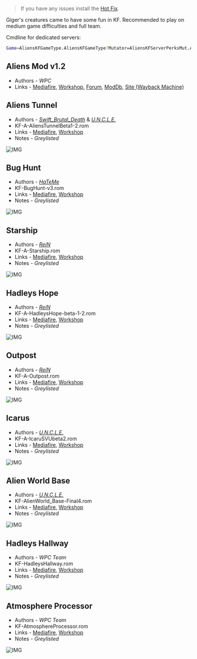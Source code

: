 [Hot Fix]: <https://www.mediafire.com/file/et7dwjasj46xaec/AliensHotFix.zip/file> 'FIX ME!'

> If you have any issues install the [Hot Fix].

Giger's creatures came to have some fun in KF. Recommended to play on medium game difficulties and full team.

Cmdline for dedicated servers:

```bash
Game=AliensKFGameType.AliensKFGameType?Mutator=AliensKFServerPerksMut.AliensKFServerPerksMut,AliensKFXenos.MutAliensPath,AliensKFExtra.AKFDetailMut
```

## Aliens Mod v1.2

* Authors - *WPC*
* Links - [Mediafire](<https://www.mediafire.com/file/oofcx160f84xis7/AliensV1.2.zip/file>), [Workshop](<https://steamcommunity.com/workshop/filedetails/?id=111934166>), [Forum](<https://forums.tripwireinteractive.com/index.php?threads/mod-aliens-killingfloor.83344/>), [ModDb](<https://www.moddb.com/mods/aliens-killing-floor>), [Site (Wayback Machine)](<https://web.archive.org/web/*/http://www.mostimpressive.nl/AKF/>)

## Aliens Tunnel

* Authors - [*Swift_Brutal_Death*](./tech/Links.md#Swift_Brutal_Death) & [*U.N.C.L.E.*](./tech/Links.md#U.N.C.L.E.)
* KF-A-AliensTunnelBeta1-2.rom
* Links - [Mediafire](<https://www.mediafire.com/file/ytu24duslo1p83s/KF-A-AliensTunnelBeta1-2.zip/file>), [Workshop](<https://steamcommunity.com/sharedfiles/filedetails/?id=111959360>)
* Notes - *Greylisted*

![IMG](./images/a_AliensTunnel.jpeg)

## Bug Hunt

* Authors - [*HaTeMe*](./tech/Links.md#HaTeMe)
* KF-BugHunt-v3.rom
* Links - [Mediafire](<https://www.mediafire.com/file/t4d6j06jde4x893/KF-BugHunt-v3.zip/file>), [Workshop](<https://steamcommunity.com/sharedfiles/filedetails/?id=126283862>)
* Notes - *Greylisted*

![IMG](./images/a_BugHunt.jpeg)

## Starship

* Authors - [*ReiN*](./tech/Links.md#ReiN)
* KF-A-Starship.rom
* Links - [Mediafire](<https://www.mediafire.com/file/2aq6gi579m2pvd9/KF-A-Starship.zip/file>), [Workshop](<https://steamcommunity.com/sharedfiles/filedetails/?id=143952091>)
* Notes - *Greylisted*

![IMG](./images/a_Starship.jpeg)

## Hadleys Hope

* Authors - [*ReiN*](./tech/Links.md#ReiN)
* KF-A-HadleysHope-beta-1-2.rom
* Links - [Mediafire](<https://www.mediafire.com/file/ofeq45605tpp5qh/KF-A-HadleysHope-beta-1-2.zip/file>), [Workshop](<https://steamcommunity.com/sharedfiles/filedetails/?id=169211588>)
* Notes - *Greylisted*

![IMG](./images/a_HadleysHope.jpeg)

## Outpost

* Authors - [*ReiN*](./tech/Links.md#ReiN)
* KF-A-Outpost.rom
* Links - [Mediafire](<https://www.mediafire.com/file/4b8md74wmo752qa/KF-A-Outpost.zip/file>), [Workshop](<https://steamcommunity.com/sharedfiles/filedetails/?id=143430016>)
* Notes - *Greylisted*

![IMG](./images/a_Outpost.jpeg)

## Icarus

* Authors - [*U.N.C.L.E.*](./tech/Links.md#U.N.C.L.E.)
* KF-A-IcaruSVUbeta2.rom
* Links - [Mediafire](<https://www.mediafire.com/file/uxol1a2wbj6xel9/KF-A-IcaruSVUbeta2.zip/file>), [Workshop](<https://steamcommunity.com/sharedfiles/filedetails/?id=209922729>)
* Notes - *Greylisted*

![IMG](./images/a_IcaruS.jpeg)

## Alien World Base

* Authors - [*U.N.C.L.E.*](./tech/Links.md#U.N.C.L.E.)
* KF-AlienWorld_Base-Final4.rom
* Links - [Mediafire](<https://www.mediafire.com/file/bg96e36civllt8p/KF-AlienWorld_Base-Final4.zip/file>), [Workshop](<https://steamcommunity.com/sharedfiles/filedetails/?id=369726276>)
* Notes - *Greylisted*

![IMG](./images/a_AlienWorld_Base.jpeg)

## Hadleys Hallway

* Authors - *WPC Team*
* KF-HadleysHallway.rom
* Links - [Mediafire](<https://www.mediafire.com/file/xjn5awbhb4jzlos/KF-HadleysHallway.zip/file>), [Workshop](<https://steamcommunity.com/sharedfiles/filedetails/?id=111928275>)
* Notes - *Greylisted*

![IMG](./images/a_HadleysHallway.jpeg)

## Atmosphere Processor

* Authors - *WPC Team*
* KF-AtmosphereProcessor.rom
* Links - [Mediafire](<https://www.mediafire.com/file/wu84h6b5xaip9e5/KF-AtmosphereProcessor.zip/file>), [Workshop](<https://steamcommunity.com/sharedfiles/filedetails/?id=111922917>)
* Notes - *Greylisted*

![IMG](./images/a_AtmosphereProcessor.jpeg)
